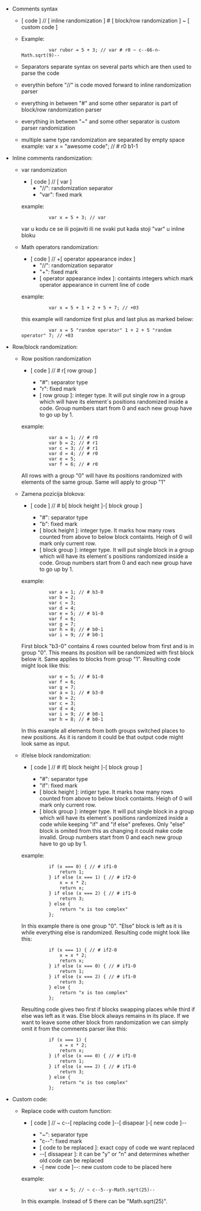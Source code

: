 * Comments syntax

    - [ code ] // [ inline randomization ] # [ block/row randomization ] ~ [ custom code ] 
    - Example:

                    var rubor = 5 + 3; // var # r0 ~ c--66-n-Math.sqrt(9)--

    - Separators separate syntax on several parts which are then used to parse the code
    - everythin before "//" is code moved forward to inline randomization parser
    - everything in between "#" and some other separator is part of block/row randomization parser
    - everything in between "~" and some other separator is custom parser randomization
    - multiple same type randomization are separated by empty space
        example: var x = "awesome code"; // # r0 b1-1

* Inline comments randomization:

    - var randomization
        - [ code ] // [ var ]
            - "//": randomization separator
            - "var": fixed mark

        example:

                    var x = 5 + 3; // var
            
        var u kodu ce se ili pojaviti ili ne svaki put kada stoji "var" u inline bloku

    
    - Math operators randomization:
        - [ code ] // +[ operator appearance index ]
            - "//": randomization separator
            - "+": fixed mark
            - [ operator appearance index ]: containts integers which mark operator appearance in current line of code

        example:

                    var x = 5 + 1 + 2 + 5 + 7; // +03
            
        this example will randomize first plus and last plus as marked below:

                    var x = 5 "random operator" 1 + 2 + 5 "random operator" 7; // +03


* Row/block randomization:

    - Row position randomization
        - [ code ] // # r[ row group ]

            - "#": separator type
            - "r": fixed mark
            - [ row group ]: integer type. It will put single row in a group which will have its element`s positions randomized inside a code. Group numbers start from 0 and each new group have to go up by 1.

        example:

                    var a = 1; // # r0
                    var b = 2; // # r1
                    var c = 3; // # r1
                    var d = 4; // # r0
                    var e = 5;
                    var f = 6; // # r0

        All rows with a group "0" will have its positions randomized with elements of the same group. Same will apply to group "1"
    

    - Zamena pozicija blokova:
        - [ code ] // # b[ block height ]-[ block group ]

            - "#": separator type
            - "b": fixed mark
            - [ block height ]: integer type. It marks how many rows counted from above to below block containts. Heigh of 0 will mark only current row. 
            - [ block group ]: integer type. It will put single block in a group which will have its element`s positions randomized inside a code. Group numbers start from 0 and each new group have to go up by 1.

        example: 

                    var a = 1; // # b3-0
                    var b = 2; 
                    var c = 3; 
                    var d = 4; 
                    var e = 5; // # b1-0
                    var f = 6;
                    var g = 7; 
                    var h = 8; // # b0-1
                    var i = 9; // # b0-1
            
        First block "b3-0" contains 4 rows counted below from first and is in group "0". This means its position will be randomized with first block below it. Same applies to blocks from group "1". Resulting code might look like this: 

                    var e = 5; // # b1-0
                    var f = 6;
                    var g = 7; 
                    var a = 1; // # b3-0
                    var b = 2; 
                    var c = 3; 
                    var d = 4; 
                    var i = 9; // # b0-1
                    var h = 8; // # b0-1

        In this example all elements from both groups switched places to new positions. As it is random it could be that output code might look same as input.


    - if/else block randomization:
        - [ code ] // # if[ block height ]-[ block group ]

            - "#": separator type
            - "if": fixed mark
            - [ block height ]: intiger type. It marks how many rows counted from above to below block containts. Heigh of 0 will mark only current row. 
            - [ block group ]: integer type. It will put single block in a group which will have its element`s positions randomized inside a code while keeping "if" and "if else" prefexes. Only "else" block is omited from this as changing it could make code invalid.
            Group numbers start from 0 and each new group have to go up by 1.

        example: 

                    if (x === 0) { // # if1-0
                        return 1;
                    } if else (x === 1) { // # if2-0
                        x = x * 2;
                        return x;
                    } if else (x === 2) { // # if1-0
                        return 3;
                    } else {
                        return "x is too complex"
                    };

            
        In this example there is one group "0". "Else" block is left as it is while everything else is randomized. Resulting code might look like this:

                    if (x === 1) { // # if2-0
                        x = x * 2;
                        return x;
                    } if else (x === 0) { // # if1-0
                        return 1;
                    } if else (x === 2) { // # if1-0
                        return 3;
                    } else {
                        return "x is too complex"
                    };

        Resulting code gives two first if blocks swapping places while third if else was left as it was. Else block always remains in its place. If we want to leave some other block from randomization we can simply omit it from the comments parser like this: 

                    if (x === 1) {
                        x = x * 2;
                        return x;
                    } if else (x === 0) { // # if1-0
                        return 1;
                    } if else (x === 2) { // # if1-0
                        return 3;
                    } else {
                        return "x is too complex"
                    };


* Custom code:

    - Replace code with custom function:
        - [ code ] // ~ c--[ replacing code ]--[ disapear ]-[ new code ]--

            - "~": separator type
            - "c--": fixed mark
            - [ code to be replaced ]: exact copy of code we want replaced
            - --[ dissapear ]: it can be "y" or "n" and determines whether old code can be replaced 
            - -[ new code ]--: new custom code to be placed here

        example:

                    var x = 5; // ~ c--5--y-Math.sqrt(25)--

        In this example. Instead of 5 there can be "Math.sqrt(25)".